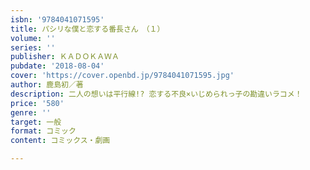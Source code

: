 ```yaml
---
isbn: '9784041071595'
title: パシリな僕と恋する番長さん　（１）
volume: ''
series: ''
publisher: ＫＡＤＯＫＡＷＡ
pubdate: '2018-08-04'
cover: 'https://cover.openbd.jp/9784041071595.jpg'
author: 鹿島初／著
description: 二人の想いは平行線!? 恋する不良×いじめられっ子の勘違いラコメ！
price: '580'
genre: ''
target: 一般
format: コミック
content: コミックス・劇画

---
```

